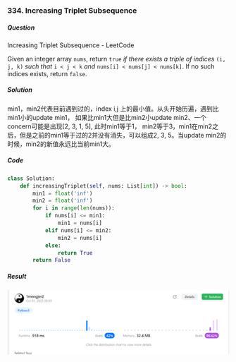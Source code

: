 ### 334. Increasing Triplet Subsequence

##### Question

Increasing Triplet Subsequence - LeetCode

Given an integer array `nums`, return `true` *if there exists a triple of indices* `(i, j, k)` *such that* `i < j < k` *and* `nums[i] < nums[j] < nums[k]`. If no such indices exists, return `false`.

##### Solution

min1，min2代表目前遇到过的，index i,j 上的最小值。从头开始历遍，遇到比min1小的update min1， 如果比min1大但是比min2小update min2、一个concern可能是出现[2, 3, 1, 5], 此时min1等于1， min2等于3，min1在min2之后，但是之前的min1等于过的2并没有消失，可以组成2, 3, 5。当update min2的时候，min2的新值永远比当前min1大。



##### Code

```python
class Solution:
    def increasingTriplet(self, nums: List[int]) -> bool:
        min1 = float('inf')
        min2 = float('inf')
        for i in range(len(nums)):
            if nums[i] <= min1:
                min1 = nums[i]
            elif nums[i] <= min2:
                min2 = nums[i]
            else:
                return True
        return False
```



##### Result

![image-20231001012036978](./assets/image-20231001012036978.png)